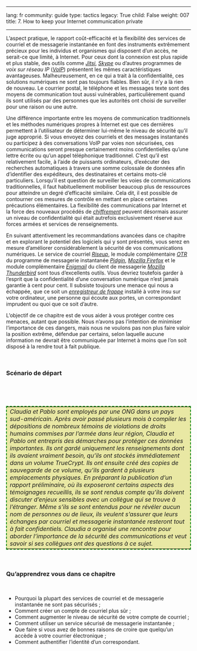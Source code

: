 

---

lang: fr
community: guide
type: tactics
legacy: True
child: False
weight: 007
title: 7. How to keep your Internet communication private

---

<p>L’aspect pratique, le rapport coût-efficacité et la flexibilité des services de courriel et de messagerie instantanée en font des instruments extrêmement précieux pour les individus et organismes qui disposent d’un accès, ne serait-ce que limité, à Internet. Pour ceux dont la connexion est plus rapide et plus stable, des outils comme <a href="https://jitsi.org/" title="Jitsi"><i>Jitsi</i></a>, <a href="glossaire#Skype" title="Skype"><i>Skype</i></a> ou d’autres programmes de <i>voix sur réseau IP</i> (<a href="glossaire#VoIP" title="VoIP"><i>VoIP</i></a>) présentent les mêmes caractéristiques avantageuses. Malheureusement, en ce qui a trait à la confidentialité, ces solutions numériques ne sont pas toujours fiables. Bien sûr, il n’y a là rien de nouveau. Le courrier postal, le téléphone et les messages texte sont des moyens de communication tout aussi vulnérables, particulièrement quand ils sont utilisés par des personnes que les autorités ont choisi de surveiller pour une raison ou une autre.</p>

<p>Une différence importante entre les moyens de communication traditionnels et les méthodes numériques propres à Internet est que ces dernières permettent à l’utilisateur de déterminer lui-même le niveau de sécurité qu’il juge approprié. Si vous envoyez des courriels et des messages instantanés ou participez à des conversations VoIP par voies non sécurisées, ces communications seront presque certainement moins confidentielles qu’une lettre écrite ou qu’un appel téléphonique traditionnel. C’est qu’il est relativement facile, à l’aide de puissants ordinateurs, d’exécuter des recherches automatiques à travers une somme colossale de données afin d’identifier des expéditeurs, des destinataires et certains mots-clé particuliers. Lorsqu’il est question de surveiller les voies de communications traditionnelles, il faut habituellement mobiliser beaucoup plus de ressources pour atteindre un degré d’efficacité similaire. Cela dit, il est possible de contourner ces mesures de contrôle en mettant en place certaines précautions élémentaires. La flexibilité des communications par Internet et la force des nouveaux procédés de <a href="glossaire#Chiffrement" title="Chiffrement"><i>chiffrement</i></a> peuvent désormais assurer un niveau de confidentialité qui était autrefois exclusivement réservé aux forces armées et services de renseignements.</p>

<p>En suivant attentivement les recommandations avancées dans ce chapitre et en explorant le potentiel des logiciels qui y sont présentés, vous serez en mesure d’améliorer considérablement la sécurité de vos communications numériques. Le service de courriel <a href="glossaire#Riseup" title="Riseup"><i>Riseup</i></a>, le module complémentaire <a href="glossaire#OTR" title="OTR"><i>OTR</i></a> du programme de messagerie instantanée <a href="glossaire#Pidgin" title="Pidgin"><i>Pidgin</i></a>, <a href="glossaire#Firefox" title="Firefox"><i>Mozilla Firefox</i></a> et le module complémentaire <a href="glossaire#Enigmail" title="Enigmail"><i>Enigmail</i></a> du client de messagerie <a href="glossaire#Thunderbird" title="Thunderbird"><i>Mozilla Thunderbird</i></a> sont tous d’excellents outils. Vous devriez toutefois garder à l’esprit que la confidentialité d’une conversation numérique n’est jamais garantie à cent pour cent. Il subsiste toujours une menace qui nous a échappée, que ce soit un <a href="glossaire#Keylogger" title="Keylogger"><i>enregistreur de frappe</i></a> installé à votre insu sur votre ordinateur, une personne qui écoute aux portes, un correspondant imprudent ou quoi que ce soit d’autre.</p>

<p>L’objectif de ce chapitre est de vous aider à vous protéger contre ces menaces, autant que possible. Nous n’avons pas l’intention de minimiser l’importance de ces dangers, mais nous ne voulons pas non plus faire valoir la position extrême, défendue par certains, selon laquelle aucune information ne devrait être communiquée par Internet à moins que l’on soit disposé à la rendre tout à fait publique.</p>

<p>&nbsp;</p>

<h3>Scénario de départ</h3>

<p>&nbsp;</p>

<p>&nbsp;</p>

<table cellpadding="5" cellspacing="0" style="border: 2pt dashed #008000; background-color: #e9e8a4">
	<tbody>
		<tr>
			<td><i>Claudia et Pablo sont employés par une ONG dans un pays sud-américain. Après avoir passé plusieurs mois à compiler les dépositions de nombreux témoins de violations de droits humains commises par l’armée dans leur région, Claudia et Pablo ont entrepris des démarches pour protéger ces données importantes. Ils ont gardé uniquement les renseignements dont ils avaient vraiment besoin, qu’ils ont stockés immédiatement dans un volume TrueCrypt. Ils ont ensuite créé des copies de sauvegarde de ce volume, qu’ils gardent à plusieurs emplacements physiques. En préparant la publication d’un rapport préliminaire, où ils exposeront certains aspects des témoignages recueillis, ils se sont rendus compte qu’ils doivent discuter d’enjeux sensibles avec un collègue qui se trouve à l’étranger. Même s’ils se sont entendus pour ne révéler aucun nom de personnes ou de lieux, ils veulent s’assurer que leurs échanges par courriel et messagerie instantanée resteront tout à fait confidentiels. Claudia a organisé une rencontre pour aborder l’importance de la sécurité des communications et veut savoir si ses collègues ont des questions à ce sujet.</i></td>
		</tr>
	</tbody>
</table>

<p>&nbsp;</p>

<h3>Qu’apprendrez vous dans ce chapitre</h3>

<p>&nbsp;</p>

<ul>
	<li>Pourquoi la plupart des services de courriel et de messagerie instantanée ne sont pas sécurisés&nbsp;;</li>
	<li>Comment créer un compte de courriel plus sûr&nbsp;;</li>
	<li>Comment augmenter le niveau de sécurité de votre compte de courriel&nbsp;;</li>
	<li>Comment utiliser un service sécurisé de messagerie instantanée&nbsp;;</li>
	<li>Que faire si vous avez de bonnes raisons de croire que quelqu’un accède à votre courrier électronique&nbsp;;</li>
	<li>Comment authentifier l’identité d’un correspondant.</li>
</ul>

<p>&nbsp;</p>


